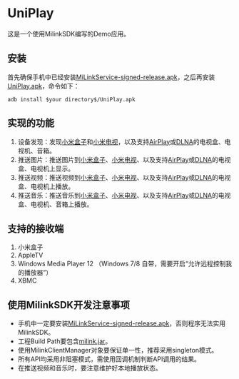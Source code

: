 # UniPlay

这是一个使用MilinkSDK编写的Demo应用。

## 安装

首先确保手机中已经安装[MiLinkService-signed-release.apk][005]，之后再安装[UniPlay.apk][006]，命令如下：

    adb install $your directory$/UniPlay.apk

## 实现的功能

1. 设备发现：发现[小米盒子][001]和[小米电视][002]，以及支持[AirPlay][003]或[DLNA][004]的电视盒、电视机、音箱。
2. 推送图片：推送图片到[小米盒子][001]、[小米电视][002]、以及支持[AirPlay][003]或[DLNA][004]的电视盒、电视机上显示。
3. 推送视频：推送视频到[小米盒子][001]、[小米电视][002]、以及支持[AirPlay][003]或[DLNA][004]的电视盒、电视机上播放。
4. 推送音乐：推送音乐到[小米盒子][001]、[小米电视][002]、以及支持[AirPlay][003]或[DLNA][004]的电视盒、电视机、音箱上播放。

## 支持的接收端

1. 小米盒子
2. AppleTV
3. Windows Media Player 12 （Windows 7/8 自带，需要开启“允许远程控制我的播放器”）
4. XBMC

## 使用MilinkSDK开发注意事项

* 手机中一定要安装[MiLinkService-signed-release.apk][005]，否则程序无法实用MilinkSDK。
* 工程Build Path要包含[milink.jar][007]。
* 使用MilinkClientManager对象要保证单一性，推荐采用singleton模式。
* 所有API均采用非阻塞模式，需使用回调机制判断API调用的结果。
* 在推送视频和音乐时，要注意维护好本地播放状态。


[001]: http://www.xiaomi.com/  (Xiaomi)
[002]: http://www.xiaomi.com/  (Xiaomi)
[003]: http://www.xiaomi.com/  (Xiaomi)
[004]: http://www.xiaomi.com/  (Xiaomi)
[005]: https://github.com/jxfengzi/MilinkSDK/blob/master/SDK/MiLinkService-signed-release.apk  (MiLinkService-signed-release.apk)
[006]: https://github.com/jxfengzi/MilinkSDK/blob/master/UniPlay/v1/UniPlay.apk  (UniPlay.apk)
[007]: https://github.com/jxfengzi/MilinkSDK/blob/master/SDK/milink.jar  (milink.jar)
